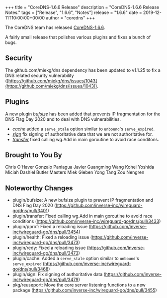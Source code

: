 +++
title = "CoreDNS-1.6.6 Release"
description = "CoreDNS-1.6.6 Release Notes."
tags = ["Release", "1.6.6", "Notes"]
release = "1.6.6"
date = 2019-12-11T10:00:00+00:00
author = "coredns"
+++

The CoreDNS team has released
[CoreDNS-1.6.6](https://github.com/inverse-inc/wireguard-go/dns/releases/tag/v1.6.6).

A fairly small release that polishes various plugins and fixes a bunch of bugs.

## Security

The github.com/miekg/dns dependency has been updated
to v1.1.25 to fix a DNS related security vulnerability
([https://github.com/miekg/dns/issues/1043](https://github.com/miekg/dns/issues/1043)).

## Plugins

A new plugin [*bufsize*](/plugins/bufsize) has been added that prevents IP fragmentation
for the DNS Flag Day 2020 and to deal with DNS vulnerabilities.

* [*cache*](/plugins/cache) added a `serve_stale` option similar to `unbound`'s `serve_expired`.
* [*sign*](/plugins/sign) fix signing of authoritative data that we are not authoritative for.
* [*transfer*](/plugins/transfer) fixed calling wg.Add in main goroutine to avoid race conditons.

## Brought to You By

Chris O'Haver
Gonzalo Paniagua Javier
Guangming Wang
Kohei Yoshida
Miciah Dashiel Butler Masters
Miek Gieben
Yong Tang
Zou Nengren

## Noteworthy Changes

* plugin/bufsize: A new bufsize plugin to prevent IP fragmentation and DNS Flag Day 2020 (https://github.com/inverse-inc/wireguard-go/dns/pull/3401)
* plugin/transfer: Fixed calling wg.Add in main goroutine to avoid race conditions (https://github.com/inverse-inc/wireguard-go/dns/pull/3433)
* plugin/pprof: Fixed a reloading issue (https://github.com/inverse-inc/wireguard-go/dns/pull/3454)
* plugin/health: Fixed a reloading issue (https://github.com/inverse-inc/wireguard-go/dns/pull/3473)
* plugin/redy: Fixed a reloading issue (https://github.com/inverse-inc/wireguard-go/dns/pull/3473)
* plugin/cache: Added a `serve_stale` option similar to `unbound`'s `serve_expired` (https://github.com/inverse-inc/wireguard-go/dns/pull/3468)
* plugin/sign: Fix signing of authoritative data (https://github.com/inverse-inc/wireguard-go/dns/pull/3479)
* pkg/reuseport: Move the core server listening functions to a new package (https://github.com/inverse-inc/wireguard-go/dns/pull/3455)
